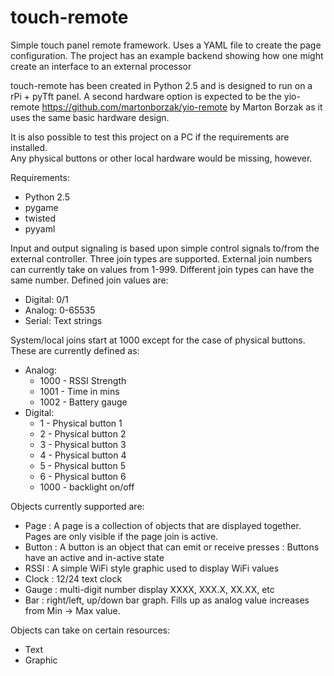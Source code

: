 # touch-remote

Simple touch panel remote framework.
Uses a YAML file to create the page configuration.
The project has an example backend showing how one might create an interface to an external processor

touch-remote has been created in Python 2.5 and is designed to run on a rPi + pyTft panel.
A second hardware option is expected to be the yio-remote https://github.com/martonborzak/yio-remote by Marton Borzak as it uses the same basic hardware design.

It is also possible to test this project on a PC if the requirements are installed.  
Any physical buttons or other local hardware would be missing, however.

Requirements:
 - Python 2.5
 - pygame
 - twisted
 - pyyaml

Input and output signaling is based upon simple control signals to/from the external controller.
Three join types are supported.
External join numbers can currently take on values from 1-999.  Different join types can have the same number.
Defined join values are:
- Digital: 0/1
- Analog: 0-65535
- Serial: Text strings

System/local joins start at 1000 except for the case of physical buttons.  These are currently defined as:
- Analog:
    - 1000 - RSSI Strength
    - 1001 - Time in mins
    - 1002 - Battery gauge
- Digital:
    - 1    - Physical button 1
    - 2    - Physical button 2
    - 3    - Physical button 3
    - 4    - Physical button 4
    - 5    - Physical button 5
    - 6    - Physical button 6
    - 1000 - backlight on/off
    

Objects currently supported are:
- Page   : A page is a collection of objects that are displayed together.  Pages are only visible if the page join is active.
- Button : A button is an object that can emit or receive presses 
         : Buttons have an active and in-active state   
- RSSI   : A simple WiFi style graphic used to display WiFi values
- Clock  : 12/24 text clock 
- Gauge  : multi-digit number display XXXX, XXX.X, XX.XX, etc
- Bar    : right/left, up/down bar graph.  Fills up as analog value increases from Min -> Max value.

Objects can take on certain resources:
- Text
- Graphic




